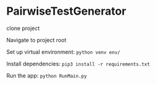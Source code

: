 # PairwiseTestGenerator

clone project

Navigate to project root

Set up virtual environment: `python venv env/`

Install dependencies: `pip3 install -r requirements.txt`

Run the app: `python RunMain.py`
